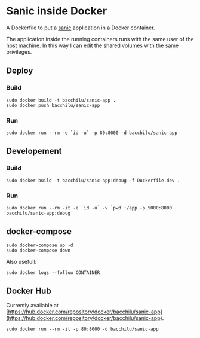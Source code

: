 # Sanic inside Docker

A Dockerfile to put a [sanic](https://sanicframework.org/) application in a Docker container.

The application inside the running containers runs with the same user of the host machine.
In this way I can edit the shared volumes with the same privileges.

## Deploy

### Build

    sudo docker build -t bacchilu/sanic-app .
    sudo docker push bacchilu/sanic-app

### Run

    sudo docker run --rm -e `id -u` -p 80:8000 -d bacchilu/sanic-app

## Developement

### Build

    sudo docker build -t bacchilu/sanic-app:debug -f Dockerfile.dev .

### Run

    sudo docker run --rm -it -e `id -u` -v `pwd`:/app -p 5000:8000 bacchilu/sanic-app:debug

## docker-compose

    sudo docker-compose up -d
    sudo docker-compose down

Also usefull:

    sudo docker logs --follow CONTAINER

## Docker Hub

Currently available at [https://hub.docker.com/repository/docker/bacchilu/sanic-app](https://hub.docker.com/repository/docker/bacchilu/sanic-app).

    sudo docker run --rm -it -p 80:8000 -d bacchilu/sanic-app